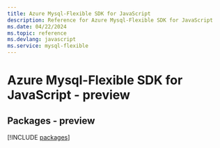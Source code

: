 ```yaml
---
title: Azure Mysql-Flexible SDK for JavaScript
description: Reference for Azure Mysql-Flexible SDK for JavaScript
ms.date: 04/22/2024
ms.topic: reference
ms.devlang: javascript
ms.service: mysql-flexible
---
```

# Azure Mysql-Flexible SDK for JavaScript - preview
## Packages - preview
[!INCLUDE [packages](mysql-flexible-index.md)]
